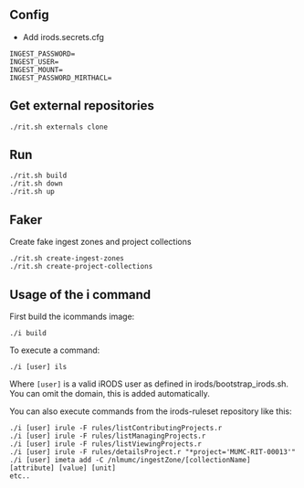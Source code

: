 ## Config
* Add irods.secrets.cfg
```
INGEST_PASSWORD=
INGEST_USER=
INGEST_MOUNT=
INGEST_PASSWORD_MIRTHACL=
```
## Get external repositories

```
./rit.sh externals clone
```

## Run
```
./rit.sh build
./rit.sh down
./rit.sh up
```

## Faker
Create fake ingest zones and project collections
```
./rit.sh create-ingest-zones
./rit.sh create-project-collections
```

## Usage of the i command
First build the icommands image:
```
./i build
```
To execute a command:
```
./i [user] ils
```
Where `[user]` is a valid iRODS user as defined in irods/bootstrap_irods.sh. 
You can omit the domain, this is added automatically. 

You can also execute commands from the irods-ruleset repository like this:
```
./i [user] irule -F rules/listContributingProjects.r
./i [user] irule -F rules/listManagingProjects.r
./i [user] irule -F rules/listViewingProjects.r
./i [user] irule -F rules/detailsProject.r "*project='MUMC-RIT-00013'"
./i [user] imeta add -C /nlmumc/ingestZone/[collectionName] [attribute] [value] [unit]
etc..
```
